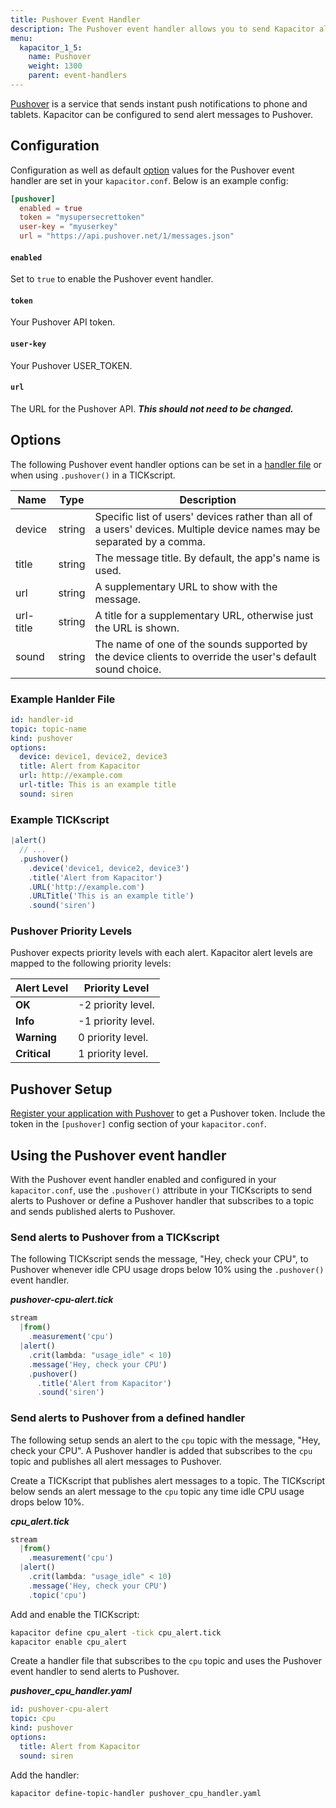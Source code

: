 ```yaml
---
title: Pushover Event Handler
description: The Pushover event handler allows you to send Kapacitor alerts to Pushover. This doc includes configuration options and usage examples.
menu:
  kapacitor_1_5:
    name: Pushover
    weight: 1300
    parent: event-handlers
---
```


[Pushover](https://pushover.net/) is a service that sends instant push
notifications to phone and tablets.
Kapacitor can be configured to send alert messages to Pushover.

## Configuration
Configuration as well as default [option](#options) values for the Pushover
event handler are set in your `kapacitor.conf`.
Below is an example config:

```toml
[pushover]
  enabled = true
  token = "mysupersecrettoken"
  user-key = "myuserkey"
  url = "https://api.pushover.net/1/messages.json"
```

#### `enabled`
Set to `true` to enable the Pushover event handler.

#### `token`
Your Pushover API token.

#### `user-key`
Your Pushover USER_TOKEN.

#### `url`
The URL for the Pushover API. _**This should not need to be changed.**_

## Options
The following Pushover event handler options can be set in a
[handler file](/kapacitor/v1.5/event_handlers/#handler-file) or when using
`.pushover()` in a TICKscript.

| Name      | Type   | Description                                                                                                             |
| ----      | ----   | -----------                                                                                                             |
| device    | string | Specific list of users' devices rather than all of a users' devices. Multiple device names may be separated by a comma. |
| title     | string | The message title. By default, the app's name is used.                                                                  |
| url       | string | A supplementary URL to show with the message.                                                                           |
| url-title | string | A title for a supplementary URL, otherwise just the URL is shown.                                                       |
| sound     | string | The name of one of the sounds supported by the device clients to override the user's default sound choice.              |


### Example Hanlder File
```yaml
id: handler-id
topic: topic-name
kind: pushover
options:
  device: device1, device2, device3
  title: Alert from Kapacitor
  url: http://example.com
  url-title: This is an example title
  sound: siren
```

### Example TICKscript
```js
|alert()
  // ...
  .pushover()
    .device('device1, device2, device3')
    .title('Alert from Kapacitor')
    .URL('http://example.com')
    .URLTitle('This is an example title')
    .sound('siren')
```

### Pushover Priority Levels
Pushover expects priority levels with each alert.
Kapacitor alert levels are mapped to the following priority levels:

| Alert Level  | Priority Level     |
| -----------  | --------------     |
| **OK**       | -2 priority level. |
| **Info**     | -1 priority level. |
| **Warning**  | 0 priority level.  |
| **Critical** | 1 priority level.  |

## Pushover Setup
[Register your application with Pushover](https://pushover.net/apps/build) to
get a Pushover token.
Include the token in the `[pushover]` config section of your `kapacitor.conf`.

## Using the Pushover event handler
With the Pushover event handler enabled and configured in your `kapacitor.conf`,
use the `.pushover()` attribute in your TICKscripts to send alerts to Pushover
or define a Pushover handler that subscribes to a topic and sends published
alerts to Pushover.

### Send alerts to Pushover from a TICKscript

The following TICKscript sends the message, "Hey, check your CPU", to Pushover
whenever idle CPU usage drops below 10% using the `.pushover()` event handler.

_**pushover-cpu-alert.tick**_  
```js
stream
  |from()
    .measurement('cpu')
  |alert()
    .crit(lambda: "usage_idle" < 10)
    .message('Hey, check your CPU')
    .pushover()
      .title('Alert from Kapacitor')
      .sound('siren')      
```

### Send alerts to Pushover from a defined handler

The following setup sends an alert to the `cpu` topic with the message, "Hey,
check your CPU".
A Pushover handler is added that subscribes to the `cpu` topic and publishes all
alert messages to Pushover.

Create a TICKscript that publishes alert messages to a topic.
The TICKscript below sends an alert message to the `cpu` topic any time idle CPU
usage drops below 10%.

_**cpu\_alert.tick**_
```js
stream
  |from()
    .measurement('cpu')
  |alert()
    .crit(lambda: "usage_idle" < 10)
    .message('Hey, check your CPU')
    .topic('cpu')
```

Add and enable the TICKscript:

```bash
kapacitor define cpu_alert -tick cpu_alert.tick
kapacitor enable cpu_alert
```

Create a handler file that subscribes to the `cpu` topic and uses the Pushover
event handler to send alerts to Pushover.

_**pushover\_cpu\_handler.yaml**_
```yaml
id: pushover-cpu-alert
topic: cpu
kind: pushover
options:
  title: Alert from Kapacitor
  sound: siren
```

Add the handler:

```bash
kapacitor define-topic-handler pushover_cpu_handler.yaml
```
